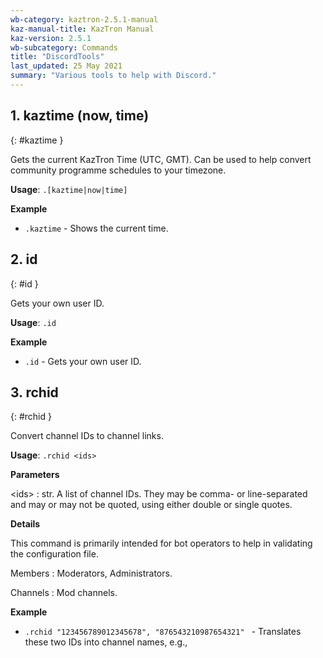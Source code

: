 ```yaml
---
wb-category: kaztron-2.5.1-manual
kaz-manual-title: KazTron Manual
kaz-version: 2.5.1
wb-subcategory: Commands
title: "DiscordTools"
last_updated: 25 May 2021
summary: "Various tools to help with Discord."
---
```



## 1. kaztime (now, time)
{: #kaztime }

Gets the current KazTron Time (UTC, GMT). Can be used to help convert community programme schedules to your timezone.

**Usage**: `.[kaztime|now|time]`

**Example**

* `.kaztime` - Shows the current time.

## 2. id
{: #id }

Gets your own user ID.

**Usage**: `.id`

**Example**

* `.id` - Gets your own user ID.

## 3. rchid
{: #rchid }

Convert channel IDs to channel links.

**Usage**: `.rchid <ids>`

**Parameters**

&lt;ids&gt;
: str. A list of channel IDs. They may be comma- or line-separated and may or may not be quoted, using either double or single quotes.




**Details**

This command is primarily intended for bot operators to help in validating the configuration file.

Members
: Moderators, Administrators.


Channels
: Mod channels.


**Example**

* `.rchid "123456789012345678", "876543210987654321"
` - Translates these two IDs into channel names, e.g.,